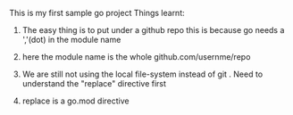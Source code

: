 This is my first sample go project 
Things learnt:
1. The easy thing is to put under a github repo this is because go needs a ','(dot) in the module name

2. here the module name is the whole github.com/usernme/repo

3. We are still not using the local file-system instead of git . Need to understand the "replace" directive first

4. replace is a go.mod directive 